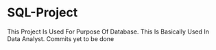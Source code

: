 # SQL-Project
This Project Is Used For Purpose Of Database.
This Is Basically Used In Data Analyst.
Commits yet to be done
